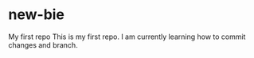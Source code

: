 # new-bie
My first repo
This is my first repo.  I am currently learning how to commit changes and branch.
